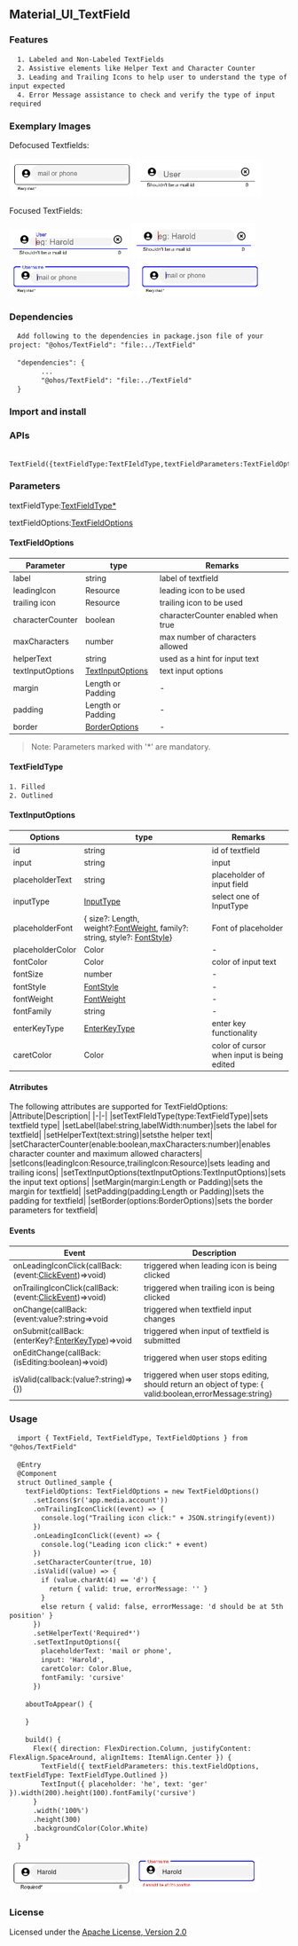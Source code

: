 ## Material_UI_TextField
### Features
      1. Labeled and Non-Labeled TextFields
      2. Assistive elements like Helper Text and Character Counter
      3. Leading and Trailing Icons to help user to understand the type of input expected
      4. Error Message assistance to check and verify the type of input required
### Exemplary Images
Defocused Textfields:

![Alt text](./images/outlined-defocused.png "Outlined" )   ![Alt text](./images/filled-labeled-defocused.png "Filled" )

Focused TextFields:

![Alt text](./images/filled-labeled-focused.png "Filled Labeled" )   ![Alt text](./images/filled-nonlabeled-focused.png "Filled Non-labeled" )  
![Alt text](./images/outlined-focused-labeled.png "Outlined Labeled" )   ![Alt text](./images/outlined-focused-nonlabeled.png "Outlined Non-labeled" )
### Dependencies
      Add following to the dependencies in package.json file of your project: "@ohos/TextField": "file:../TextField"
            
      "dependencies": {
            ...
            "@ohos/TextField": "file:../TextField"
      }
### Import and install 
### APIs
      TextField({textFieldType:TextFIeldType,textFieldParameters:TextFieldOptions})
### Parameters
textFieldType:[TextFieldType*](README.md#textfieldtype)

textFieldOptions:[TextFieldOptions](README.md#TextFieldOptions)
   
#### TextFieldOptions

   |Parameter|type|Remarks|
   |-|-|-|
   |label|string|label of textfield|
   |leadingIcon|Resource|leading icon to be used|
   |trailing icon|Resource|trailing icon to be used|
   |characterCounter|boolean|characterCounter enabled when true|
   |maxCharacters|number|max number of characters allowed|
   |helperText|string|used as a hint for input text|
   |textInputOptions|[TextInputOptions](README.md#textinputoptions)|text input options|
   |margin|Length or Padding|-|
   |padding|Length or Padding|-|
   |border|[BorderOptions](https://developer.harmonyos.com/en/docs/documentation/doc-references/ts-universal-attributes-border-0000001158261223)|-|
   
> Note: Parameters marked with '*' are mandatory.
   
#### TextFieldType
    1. Filled
    2. Outlined
    
#### TextInputOptions
   |Options|type|Remarks|
   |-|-|-|
   |id|string|id of textfield|
   |input|string|input|
   |placeholderText|string|placeholder of input field
   |inputType|[InputType](https://developer.harmonyos.com/en/docs/documentation/doc-references/ts-basic-components-textinput-0000001233397495#EN-US_TOPIC_0000001233397495__li1018842194211)|select one of InputType
   |placeholderFont|{ size?: Length, weight?:[FontWeight](https://developer.harmonyos.com/en/docs/documentation/doc-references/ts-universal-attributes-text-style-0000001111681086#EN-US_TOPIC_0000001111681086__li24391125115311), family?: string, style?: [FontStyle](https://developer.harmonyos.com/en/docs/documentation/doc-references/ts-universal-attributes-text-style-0000001111681086#EN-US_TOPIC_0000001111681086__li6906111945316)}|Font of placeholder|
   |placeholderColor|Color|-|
   |fontColor|Color|color of input text|
   |fontSize|number|-|
   |fontStyle|[FontStyle](https://developer.harmonyos.com/en/docs/documentation/doc-references/ts-universal-attributes-text-style-0000001111681086#EN-US_TOPIC_0000001111681086__li6906111945316)|-|
   |fontWeight|[FontWeight](https://developer.harmonyos.com/en/docs/documentation/doc-references/ts-universal-attributes-text-style-0000001111681086#EN-US_TOPIC_0000001111681086__li24391125115311)|-|
   |fontFamily|string|-|
   |enterKeyType|[EnterKeyType](https://developer.harmonyos.com/en/docs/documentation/doc-references/ts-basic-components-textinput-0000001233397495#EN-US_TOPIC_0000001233397495__li1231618102427)|enter key functionality|
   |caretColor|Color|color of cursor when input is being edited|
   
#### Atrributes
The following attributes are supported for TextFieldOptions:
|Attribute|Description|
|-|-|
|setTextFIeldType(type:TextFieldType)|sets textfield type|
|setLabel(label:string,labelWidth:number)|sets the label for textfield|
|setHelperText(text:string)|setsthe helper text|
|setCharacterCounter(enable:boolean,maxCharacters:number)|enables character counter and maximum allowed characters|
|setIcons(leadingIcon:Resource,trailingIcon:Resource)|sets leading and trailing icons|
|setTextInputOptions(textInputOptions:TextInputOptions)|sets the input text options|
|setMargin(margin:Length or Padding)|sets the margin for textfield|
|setPadding(padding:Length or Padding)|sets the padding for textfield|
|setBorder(options:BorderOptions)|sets the border parameters for textfield|
#### Events
   |Event|Description|
   |-|-|
   |onLeadingIconClick(callBack:(event:[ClickEvent](https://developer.harmonyos.com/en/docs/documentation/doc-references/ts-universal-events-click-0000001111581270#EN-US_TOPIC_0000001111581270__li155675712535))=>void)|triggered when leading icon is being clicked|
   |onTrailingIconClick(callBack:(event:[ClickEvent](https://developer.harmonyos.com/en/docs/documentation/doc-references/ts-universal-events-click-0000001111581270#EN-US_TOPIC_0000001111581270__li155675712535))=>void)|triggered when trailing icon is being clicked|
   |onChange(callBack:(event:value?:string=>void|triggered when textfield input changes|
   |onSubmit(callBack:(enterKey?:[EnterKeyType](https://developer.harmonyos.com/en/docs/documentation/doc-references/ts-basic-components-textinput-0000001233397495#EN-US_TOPIC_0000001233397495__li1231618102427))=>void|triggered when input of textfield is submitted|
   |onEditChange(callBack:(isEditing:boolean)=>void)|triggered when user stops editing|
   |isValid(callback:(value?:string)=>{})|triggered when user stops editing, should return an object of type: { valid:boolean,errorMessage:string}|

### Usage

      import { TextField, TextFieldType, TextFieldOptions } from "@ohos/TextField"

      @Entry
      @Component
      struct Outlined_sample {
        textFieldOptions: TextFieldOptions = new TextFieldOptions()
          .setIcons($r('app.media.account'))
          .onTrailingIconClick((event) => {
            console.log("Trailing icon click:" + JSON.stringify(event))
          })
          .onLeadingIconClick((event) => {
            console.log("Leading icon click:" + event)
          })
          .setCharacterCounter(true, 10)
          .isValid((value) => {
            if (value.charAt(4) == 'd') {
              return { valid: true, errorMessage: '' }
            }
            else return { valid: false, errorMessage: 'd should be at 5th position' }
          })
          .setHelperText('Required*')
          .setTextInputOptions({
            placeholderText: 'mail or phone',
            input: 'Harold',
            caretColor: Color.Blue,
            fontFamily: 'cursive'
          })

        aboutToAppear() {

        }

        build() {
          Flex({ direction: FlexDirection.Column, justifyContent: FlexAlign.SpaceAround, alignItems: ItemAlign.Center }) {
            TextField({ textFieldParameters: this.textFieldOptions, textFieldType: TextFieldType.Outlined })
            TextInput({ placeholder: 'he', text: 'ger' }).width(200).height(100).fontFamily('cursive')
          }
          .width('100%')
          .height(300)
          .backgroundColor(Color.White)
        }
      }
      
![Alt text](./images/defocused-out.png "Defocused Textfield")     ![Alt text](./images/error-example.png "Focused Textfield")     
### License
Licensed under the [Apache License, Version 2.0](./LICENSE)
